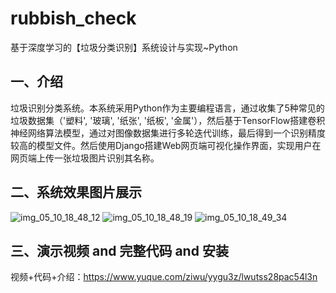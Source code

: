# rubbish_check
基于深度学习的【垃圾分类识别】系统设计与实现~Python

## 一、介绍
垃圾识别分类系统。本系统采用Python作为主要编程语言，通过收集了5种常见的垃圾数据集（'塑料', '玻璃', '纸张', '纸板', '金属'），然后基于TensorFlow搭建卷积神经网络算法模型，通过对图像数据集进行多轮迭代训练，最后得到一个识别精度较高的模型文件。然后使用Django搭建Web网页端可视化操作界面，实现用户在网页端上传一张垃圾图片识别其名称。

## 二、系统效果图片展示
![img_05_10_18_48_12](https://github.com/user-attachments/assets/2d6d1a43-1d50-4aa6-93c8-db3ba26992a3)
![img_05_10_18_48_19](https://github.com/user-attachments/assets/aa70feaf-d064-4494-bd3e-9fd90dc7ecf8)
![img_05_10_18_49_34](https://github.com/user-attachments/assets/6dc31cce-12d8-4676-b721-d10d69ca10f1)

## 三、演示视频 and 完整代码 and 安装
视频+代码+介绍：https://www.yuque.com/ziwu/yygu3z/lwutss28pac54l3n

